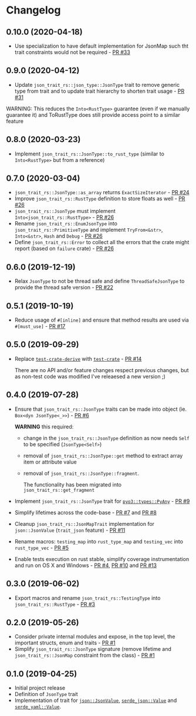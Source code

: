 Changelog
=========

0.10.0 (2020-04-18)
-------------------

- Use specialization to have default implementation for JsonMap such tht trait constraints would not be required - [PR #33](https://github.com/macisamuele/json-trait-rs/pull/33)

0.9.0 (2020-04-12)
------------------

- Update `json_trait_rs::json_type::JsonType` trait to remove generic type from trait and to update trait hierarchy to shorten trait usage - [PR #31](https://github.com/macisamuele/json-trait-rs/pull/31)

WARNING: This reduces the `Into<RustType>` guarantee (even if we manually guarantee it) and ToRustType does still provide access point to a similar feature

0.8.0 (2020-03-23)
------------------

- Implement `json_trait_rs::JsonType::to_rust_type` (similar to `Into<RustType>` but from a reference)

0.7.0 (2020-03-04)
------------------

- `json_trait_rs::JsonType::as_array` returns `ExactSizeIterator` - [PR #24](https://github.com/macisamuele/json-trait-rs/pull/24)
- Improve `json_trait_rs::RustType` definition to store floats as well - [PR #26](https://github.com/macisamuele/json-trait-rs/pull/26)
- `json_trait_rs::JsonType` must implement `Into<json_trait_rs::RustType>` - [PR #26](https://github.com/macisamuele/json-trait-rs/pull/26)
- Rename `json_trait_rs::EnumJsonType` into `json_trait_rs::PrimitiveType` and implement `TryFrom<&str>`, `Into<&str>`, `Hash` and `Debug` - [PR #26](https://github.com/macisamuele/json-trait-rs/pull/26)
- Define `json_trait_rs::Error` to collect all the errors that the crate might report (based on `failure` crate) - [PR #26](https://github.com/macisamuele/json-trait-rs/pull/26)

0.6.0 (2019-12-19)
------------------

- Relax ``JsonType`` to not be thread safe and define ``ThreadSafeJsonType`` to provide the thread safe version - [PR #22](https://github.com/macisamuele/json-trait-rs/pull/22)

0.5.1 (2019-10-19)
------------------

- Reduce usage of ``#[inline]`` and ensure that method results are used via ``#[must_use]`` - [PR #17](https://github.com/macisamuele/json-trait-rs/pull/17)

0.5.0 (2019-09-29)
------------------

- Replace [`test-crate-derive`](https://github.com/synek317/test-case-derive/) with [`test-crate`](https://github.com/frondeus/test-case) - [PR #14](https://github.com/macisamuele/json-trait-rs/pull/14)

  There are no API and/or feature changes respect previous changes, but as non-test code was modified I've releaesed a new version ;)

0.4.0 (2019-07-28)
------------------

- Ensure that `json_trait_rs::JsonType` traits can be made into object (ie. `Box<dyn JsonType<_>>`) - [PR #6](https://github.com/macisamuele/json-trait-rs/pull/6)

  **WARNING** this required:
  - change in the `json_trait_rs::JsonType` definition as now needs `Self` to be specified (`JsonType<Self>`)
  - removal of `json_trait_rs::JsonType::get` method to extract array item or attribute value
  - removal of `json_trait_rs::JsonType::fragment`.

    The functionality has been migrated into `json_trait_rs::get_fragment`
- Implement `json_trait_rs::JsonType` trait for [`pyo3::types::PyAny`](https://github.com/PyO3/pyo3) - [PR #9](https://github.com/macisamuele/json-trait-rs/pull/9)
- Simplify lifetimes across the code-base - [PR #7](https://github.com/macisamuele/json-trait-rs/pull/7) and [PR #8](https://github.com/macisamuele/json-trait-rs/pull/8)
- Cleanup `json_trait_rs::JsonMapTrait` implementation for `json::JsonValue` (`trait_json` feature) - [PR #11](https://github.com/macisamuele/json-trait-rs/pull/11)
- Rename macros: `testing_map` into `rust_type_map` and `testing_vec` into `rust_type_vec` -  [PR #5](https://github.com/macisamuele/json-trait-rs/pull/5)
- Enable tests execution on rust stable, simplify coverage instrumentation and run on OS X and Windows - [PR #4](https://github.com/macisamuele/json-trait-rs/pull/4), [PR #10](https://github.com/macisamuele/json-trait-rs/pull/10) and [PR #13](https://github.com/macisamuele/json-trait-rs/pull/13)

0.3.0 (2019-06-02)
------------------

- Export macros and rename ``json_trait_rs::TestingType`` into ``json_trait_rs::RustType`` - [PR #3](https://github.com/macisamuele/json-trait-rs/pull/3)

0.2.0 (2019-05-26)
------------------

- Consider private internal modules and expose, in the top level, the important structs, enum and traits - [PR #1](https://github.com/macisamuele/json-trait-rs/pull/1/)
- Simplify `json_trait_rs::JsonType` signature (remove lifetime and `json_trait_rs::JsonMap` constraint from the class) - [PR #1](https://github.com/macisamuele/json-trait-rs/pull/1/)

0.1.0 (2019-04-25)
------------------

- Initial project release
- Definition of `JsonType` trait
- Implementation of trait for [`json::JsonValue`](https://github.com/maciejhirsz/json-rust/), [`serde_json::Value`](https://github.com/serde-rs/json/) and [`serde_yaml::Value`](https://github.com/dtolnay/serde-yaml).
